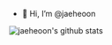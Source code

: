 - 👋 Hi, I’m @jaeheoon

![jaeheoon's github stats](https://github-readme-stats.vercel.app/api?username=jaeheoon&show_icons=true)

<!---
jaeheoon/jaeheoon is a ✨ special ✨ repository because its `README.md` (this file) appears on your GitHub profile.
You can click the Preview link to take a look at your changes.
--->
